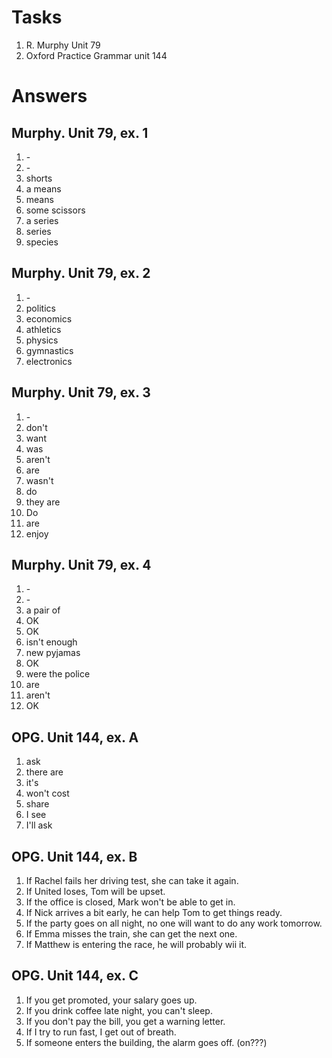 # Tasks
1. R. Murphy Unit 79
2. Oxford Practice Grammar unit 144

# Answers
## Murphy. Unit 79, ex. 1
1. \-
2. \-
3. shorts
4. a means
5. means
6. some scissors
7. a series
8. series
9. species

## Murphy. Unit 79, ex. 2
1. \-
2. politics
3. economics
4. athletics
5. physics
6. gymnastics
7. electronics

## Murphy. Unit 79, ex. 3
1. \-
2. don't
3. want
4. was
5. aren't
6. are
7. wasn't
8. do
9. they are
10. Do
11. are
12. enjoy

## Murphy. Unit 79, ex. 4
1. \-
2. \-
3. a pair of
4. OK
5. OK
6. isn't enough
7. new pyjamas
8. OK
9. were the police
10. are
11. aren't
12. OK

## OPG. Unit 144, ex. A
1. ask
2. there are
3. it's
4. won't cost
5. share
6. I see
7. I'll ask

## OPG. Unit 144, ex. B
1. If Rachel fails her driving test, she can take it again.
2. If United loses, Tom will be upset.
3. If the office is closed, Mark won't be able to get in.
4. If Nick arrives a bit early, he can help Tom to get things ready.
5. If the party goes on all night, no one will want to do any work tomorrow.
6. If Emma misses the train, she can get the next one.
7. If Matthew is entering the race, he will probably wii it.

## OPG. Unit 144, ex. C
1. If you get promoted, your salary goes up.
2. If you drink coffee late night, you can't sleep.
3. If you don't pay the bill, you get a warning letter.
4. If I try to run fast, I get out of breath.
5. If someone enters the building, the alarm goes off. (on???)
